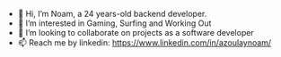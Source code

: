 - 👋 Hi, I’m Noam, a 24 years-old backend developer.
- 👀 I’m interested in Gaming, Surfing and Working Out
- 💞️ I’m looking to collaborate on projects as a software developer
- 📫 Reach me by linkedin: https://www.linkedin.com/in/azoulaynoam/

<!---
azoulaynoam/azoulaynoam is a ✨ special ✨ repository because its `README.md` (this file) appears on your GitHub profile.
You can click the Preview link to take a look at your changes.
--->
